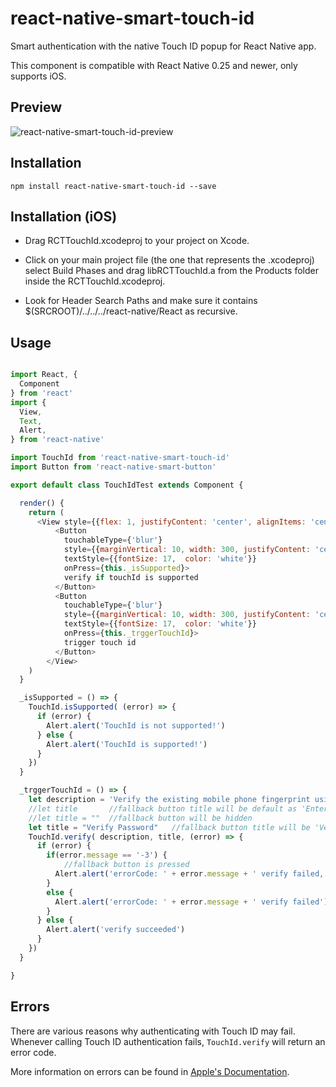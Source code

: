 # react-native-smart-touch-id

Smart authentication with the native Touch ID popup for React Native app.

This component is compatible with React Native 0.25 and newer, only supports iOS.

## Preview

![react-native-smart-touch-id-preview][1]

## Installation

```
npm install react-native-smart-touch-id --save
```

## Installation (iOS)

* Drag RCTTouchId.xcodeproj to your project on Xcode.

* Click on your main project file (the one that represents the .xcodeproj) select Build Phases and drag libRCTTouchId.a from the Products folder inside the RCTTouchId.xcodeproj.

* Look for Header Search Paths and make sure it contains $(SRCROOT)/../../../react-native/React as recursive.


## Usage

```js

import React, {
  Component
} from 'react'
import {
  View,
  Text,
  Alert,
} from 'react-native'

import TouchId from 'react-native-smart-touch-id'
import Button from 'react-native-smart-button'

export default class TouchIdTest extends Component {

  render() {
    return (
      <View style={{flex: 1, justifyContent: 'center', alignItems: 'center', }}>
          <Button
            touchableType={'blur'}
            style={{marginVertical: 10, width: 300, justifyContent: 'center', height: 40, backgroundColor: 'red', borderRadius: 3, borderWidth: StyleSheet.hairlineWidth, borderColor: 'red', justifyContent: 'center',}}
            textStyle={{fontSize: 17,  color: 'white'}}
            onPress={this._isSupported}>
            verify if touchId is supported
          </Button>
          <Button
            touchableType={'blur'}
            style={{marginVertical: 10, width: 300, justifyContent: 'center', height: 40, backgroundColor: 'red', borderRadius: 3, borderWidth: StyleSheet.hairlineWidth, borderColor: 'red', justifyContent: 'center',}}
            textStyle={{fontSize: 17,  color: 'white'}}
            onPress={this._trggerTouchId}>
            trigger touch id
          </Button>
        </View>
    )
  }

  _isSupported = () => {
    TouchId.isSupported( (error) => {
      if (error) {
        Alert.alert('TouchId is not supported!')
      } else {
        Alert.alert('TouchId is supported!')
      }
    })
  }

  _trggerTouchId = () => {
    let description = 'Verify the existing mobile phone fingerprint using the home key'
    //let title       //fallback button title will be default as 'Enter Password'(localized)
    //let title = ""  //fallback button will be hidden
    let title = "Verify Password"   //fallback button title will be 'Verify Password'(unlocalized)
    TouchId.verify( description, title, (error) => {
      if (error) {
        if(error.message == '-3') {
            //fallback button is pressed
          Alert.alert('errorCode: ' + error.message + ' verify failed, user wants to ' + title)
        }
        else {
          Alert.alert('errorCode: ' + error.message + ' verify failed')
        }
      } else {
        Alert.alert('verify succeeded')
      }
    })
  }

}

```

## Errors

There are various reasons why authenticating with Touch ID may fail.
Whenever calling Touch ID authentication fails, `TouchId.verify` will return an error code.

More information on errors can be found in [Apple's Documentation][2].


[1]: http://cyqresig.github.io/img/react-native-smart-touch-id-preview-v1.0.2.gif
[2]: https://developer.apple.com/library/prerelease/ios/documentation/LocalAuthentication/Reference/LAContext_Class/index.html#//apple_ref/c/tdef/LAError